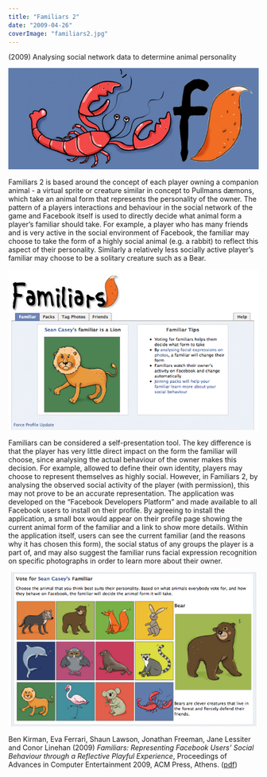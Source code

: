 ```yaml
---
title: "Familiars 2"
date: "2009-04-26"
coverImage: "familiars2.jpg"
---
```


(2009) Analysing social network data to determine animal personality

![Familiars 2 Logo](images/familiars2.jpg)

Familiars 2 is based around the concept of each player owning a companion animal - a virtual sprite or creature similar in concept to Pullmans dæmons, which take an animal form that represents the personality of the owner. The pattern of a players interactions and behaviour in the social network of the game and Facebook itself is used to directly decide what animal form a player’s familiar should take. For example, a player who has many friends and is very active in the social environment of Facebook, the familiar may choose to take the form of a highly social animal (e.g. a rabbit) to reflect this aspect of their personality. Similarly a relatively less socially active player’s familiar may choose to be a solitary creature such as a Bear.

![Familiars 2 Lion describes ](images/Picture-20.png)

Familiars can be considered a self-presentation tool. The key difference is that the player has very little direct impact on the form the familiar will choose, since analysing the actual behaviour of the owner makes this decision. For example, allowed to define their own identity, players may choose to represent themselves as highly social. However, in Familiars 2, by analysing the observed social activity of the player (with permission), this may not prove to be an accurate representation. The application was developed on the “Facebook Developers Platform” and made available to all Facebook users to install on their profile. By agreeing to install the application, a small box would appear on their profile page showing the current animal form of the familiar and a link to show more details. Within the application itself, users can see the current familiar (and the reasons why it has chosen this form), the social status of any groups the player is a part of, and may also suggest the familiar runs facial expression recognition on specific photographs in order to learn more about their owner.

![Familiars 2 Selection of animals](images/Picture-21.png)

Ben Kirman, Eva Ferrari, Shaun Lawson, Jonathan Freeman, Jane Lessiter and Conor Linehan (2009) _Familiars: Representing Facebook Users’ Social Behaviour through a Reflective Playful Experience_, Proceedings of Advances in Computer Entertainment 2009, ACM Press, Athens. ([pdf](http://eprints.lincoln.ac.uk/2169/1/familiars_ACE2009-cameraready.pdf))
